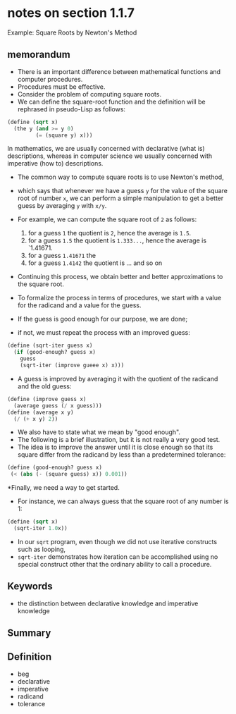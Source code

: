 # notes on section 1.1.7

Example: Square Roots by Newton's Method

## memorandum

* There is an important difference between mathematical functions and computer procedures.
* Procedures must be effective.
* Consider the problem of computing square roots.
* We can define the square-root function and the definition will be rephrased in pseudo-Lisp as follows:

```scheme
(define (sqrt x)
  (the y (and >= y 0)
         (= (square y) x)))
```

In mathematics,
we are usually concerned with declarative (what is) descriptions,
whereas in computer science we usually concerned with imperative (how to) descriptions.

* The common way to compute square roots is to use Newton's method,
* which says that whenever we have a guess `y` for the value of the square root of number `x`, we can perform a simple manipulation to get a better guess by averaging `y` with `x/y`.
* For example, we can compute the square root of `2` as follows:
	1. for a guess `1` the quotient is `2`, hence the average is `1.5`.
	1. for a guess `1.5` the quotient is `1.333...`, hence the average is `1.41671.
	1. for a guess `1.41671` the 
	1. for a guess `1.4142` the quotient is ... and so on
* Continuing this process, we obtain better and better approximations to the square root.

* To formalize the process in terms of procedures, we start with a value for the radicand and a value for the guess.
* If the guess is good enough for our purpose, we are done;
* if not, we must repeat the process with an improved guess:

```scheme
(define (sqrt-iter guess x)
  (if (good-enough? guess x)
    guess
    (sqrt-iter (improve gueee x) x)))
```

* A guess is improved by averaging it with the quotient of the radicand and the old guess:

```scheme
(define (improve guess x)
  (average guess (/ x guess)))
(define (average x y)
  (/ (+ x y) 2))
```

* We also have to state what we mean by "good enough".
* The following is a brief illustration, but it is not really a very good test.
* The idea is to improve the answer until it is close enough so that its square differ from the radicand by less than a predetermined tolerance:

```scheme
(define (good-enough? guess x)
 (< (abs (- (square guess) x)) 0.001))
```

*Finally, we need a way to get started.
* For instance, we can always guess that the square root of any number is 1:

```scheme
(define (sqrt x)
  (sqrt-iter 1.0x))
```

* In our `sqrt` program, even though we did not use iterative constructs such as looping,
* `sqrt-iter` demonstrates how iteration can be accomplished using no special construct other that the ordinary ability to call a procedure.



## Keywords

* the distinction between declarative knowledge and imperative knowledge

## Summary


## Definition

* beg
* declarative
* imperative
* radicand
* tolerance

